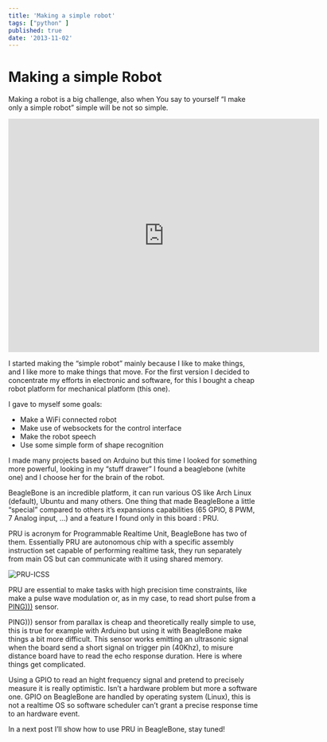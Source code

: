 ```yaml
---
title: 'Making a simple robot'
tags: ["python" ]
published: true
date: '2013-11-02'
---
```


# Making a simple Robot

Making a robot is a big challenge, also when You say to yourself “I make only a simple robot” simple will be not so simple.

<iframe width="625" height="469" src="https://www.youtube.com/embed/c-B3EiIwta8" frameborder="0" allow="accelerometer; autoplay; encrypted-media; gyroscope; picture-in-picture" allowfullscreen></iframe>

I started making the “simple robot” mainly because I like to make things, and I like more to make things that move. For the first version I decided to concentrate my efforts in electronic and software, for this I bought a cheap robot platform for mechanical platform (this one).

I gave to myself some goals:

- Make a WiFi connected robot
- Make use of websockets for the control interface
- Make the robot speech
- Use some simple form of shape recognition

I made many projects based on Arduino but this time I looked for something more powerful, looking in my “stuff drawer” I found a beaglebone (white one) and I choose her for the brain of the robot.

BeagleBone is an incredible platform, it can run various OS like Arch Linux (default), Ubuntu and many others. One thing that made BeagleBone a little “special” compared to others it’s expansions capabilities (65 GPIO, 8 PWM, 7 Analog input, …) and a feature I found only in this board : PRU.

PRU is acronym for Programmable Realtime Unit, BeagleBone has two of them. Essentially PRU are autonomous chip with a specific assembly instruction set capable of performing realtime task, they run separately from main OS but can communicate with it using shared memory.

![PRU-ICSS](./robot-image1.png)

PRU are essential to make tasks with high precision time constraints, like make a pulse wave modulation or, as in my case, to read short pulse from a [PING)))](http://learn.parallax.com/kickstart/28015) sensor.

PING))) sensor from parallax is cheap and theoretically really simple to use, this is true for example with Arduino but using it with BeagleBone make things a bit more difficult. This sensor works emitting an ultrasonic signal when the board send a short signal on trigger pin (40Khz), to misure distance board have to read the echo response duration. Here is where things get complicated.

Using a GPIO to read an hight frequency signal and pretend to precisely measure it is really optimistic. Isn’t a hardware problem but more a software one. GPIO on BeagleBone are handled by operating system (Linux), this is not a realtime OS so software scheduler can’t grant a precise response time to an hardware event.

In a next post I’ll show how to use PRU in BeagleBone, stay tuned!